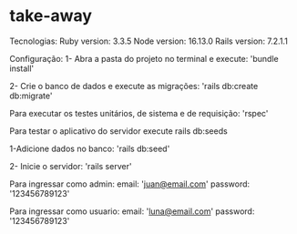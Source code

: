 # take-away
Tecnologias:
Ruby version: 3.3.5
Node version: 16.13.0
Rails version: 7.2.1.1

Configuração:
1- Abra a pasta do projeto no terminal e execute:
'bundle install'

2- Crie o banco de dados e execute as migrações:
'rails db:create db:migrate'

Para executar os testes unitários, de sistema e de requisição:
'rspec'

Para testar o aplicativo do servidor execute rails db:seeds

1-Adicione dados no banco:
'rails db:seed'

2- Inicie o servidor:
'rails server'
 
Para ingressar como admin:
email: 'juan@email.com'
password: '123456789123'

Para ingressar como usuario:
email: 'luna@email.com'
password: '123456789123'
